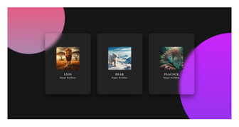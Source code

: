 <object width="425" height="350">
  <param name="Youtube" value="https://youtu.be/gDsH1GZxcmw?si=_SH6TRgZd7cbDX6a" />
<img src="/Image/card hover.png">
